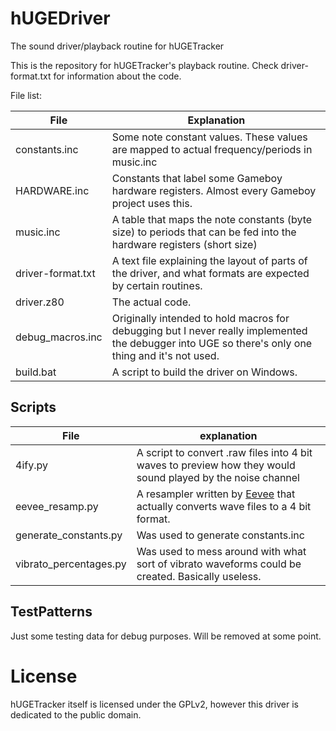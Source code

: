 # hUGEDriver
The sound driver/playback routine for hUGETracker

This is the repository for hUGETracker's playback routine. Check driver-format.txt for information about the code.

File list:

| File              | Explanation                                                                                                                                        |
|-------------------|----------------------------------------------------------------------------------------------------------------------------------------------------|
| constants.inc     | Some note constant values. These values are mapped to actual frequency/periods in music.inc                                                        |
| HARDWARE.inc      | Constants that label some Gameboy hardware registers. Almost every Gameboy project uses this.                                                      |
| music.inc         | A table that maps the note constants (byte size) to periods that can be fed into the hardware registers (short size)                               |
| driver-format.txt | A text file explaining the layout of parts of the driver, and what formats are expected by certain routines.                                       |
| driver.z80        | The actual code.                                                                                                                                   |
| debug_macros.inc  | Originally intended to hold macros for debugging but I never really implemented the debugger into UGE so there's only one thing and it's not used. |
| build.bat         | A script to build the driver on Windows.                                                                                                           |

## Scripts

| File                   | explanation                                                                                                 |
|------------------------|-------------------------------------------------------------------------------------------------------------|
| 4ify.py                | A script to convert .raw files into 4 bit waves to preview how they would sound played by the noise channel |
| eevee_resamp.py        | A resampler written by [Eevee](http://eev.ee) that actually converts wave files to a 4 bit format. |
| generate_constants.py  | Was used to generate constants.inc                                                                          |
| vibrato_percentages.py | Was used to mess around with what sort of vibrato waveforms could be created. Basically useless.            |

## TestPatterns

Just some testing data for debug purposes. Will be removed at some point.

# License

hUGETracker itself is licensed under the GPLv2, however this driver is dedicated to the public domain.
